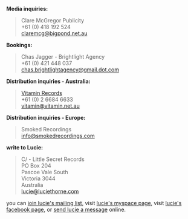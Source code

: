 **Media inquiries:**

> Clare McGregor Publicity  
> +61 (0) 418 192 524  
> <claremcg@bigpond.net.au>

**Bookings:**

> Chas Jagger - Brightlight Agency  
> +61 (0) 421 448 037  
> <chas.brightlightagency@gmail.dot.com>

**Distribution inquiries - Australia:**  

> [Vitamin Records][1]  
> +61 (0) 2 6684 6633  
> <vitamin@vitamin.net.au>

**Distribution inquiries - Europe:**

> Smoked Recordings  
> <info@smokedrecordings.com>

**write to Lucie:**

> C/ - Little Secret Records  
> PO Box 204    
> Pascoe Vale South  
> Victoria 3044    
> Australia  
> <lucie@luciethorne.com>

you can [join lucie's mailing list][9], visit [lucie's myspace page][10], 
visit [lucie's facebook page][23], or [send lucie a message][11] online.

  [9]: ?p=forms/mailing-list
  [10]: http://www.myspace.com/luciethornemusic
  [11]: ?p=forms/send-message
  [22]: http://www.abc.net.au/triplej/homeandhosed/blog/s2551581.htm
  [23]: http://www.facebook.com/lucie.thorne#!/lucie.thorne
  [1]: https://www.vitamin.net.au/

